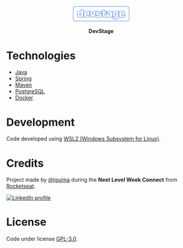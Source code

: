 <p align="center">
  <img alt="DevStage" src="./assets/images/dev-stage.svg" width="150">  
</p>

<p align="center">
  <strong>DevStage</strong>
</p>

# Technologies

- [Java](https://www.java.com/)
- [Spring](https://spring.io/)
- [Maven](https://maven.apache.org/)
- [PostgreSQL](https://www.postgresql.org/)
- [Docker](https://www.docker.com/)

# Development

Code developed using [WSL2 (Windows Subsystem for Linux)](https://learn.microsoft.com/windows/wsl/install).

# Credits

Project made by [@lguima](https://github.com/lguima) during the **Next Level Week Connect** from [Rocketseat](https://rocketseat.com.br).

<a href="https://www.linkedin.com/in/lucasguima/">
  <img alt="LinkedIn profile" src="https://img.shields.io/badge/LinkedIn-lucasguima-0e76a8?style=flat&logoColor=white&logo=linkedin">
</a>

# License

Code under license [GPL-3.0](LICENSE.md).
